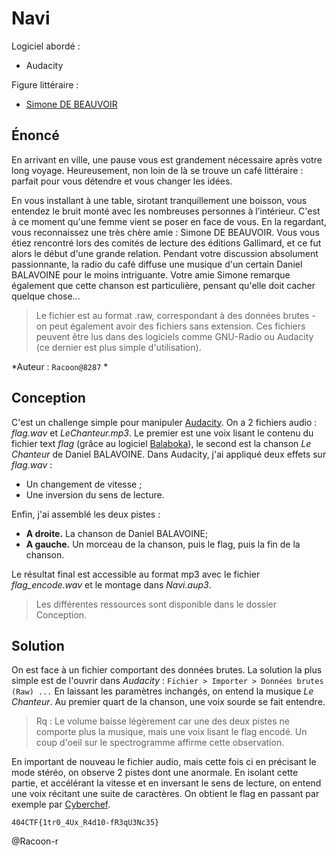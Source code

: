 
# Navi

Logiciel abordé :
- Audacity

Figure littéraire :
- [Simone DE BEAUVOIR](https://fr.wikipedia.org/wiki/Simone_de_Beauvoir)

## Énoncé

En arrivant en ville, une pause vous est grandement nécessaire après votre long voyage. Heureusement, non loin de là se trouve un café littéraire : parfait pour vous détendre et vous changer les idées.

En vous installant à une table, sirotant tranquillement une boisson, vous entendez le bruit monté avec les nombreuses personnes à l’intérieur. C'est à ce moment qu'une femme vient se poser en face de vous. En la regardant, vous reconnaissez une très chère amie : Simone DE BEAUVOIR.
Vous vous étiez rencontré lors des comités de lecture des éditions Gallimard, et ce fut alors le début d'une grande relation.
Pendant votre discussion absolument passionnante, la radio du café diffuse une musique d'un certain Daniel BALAVOINE pour le moins intriguante. Votre amie Simone remarque également que cette chanson est particulière, pensant qu'elle doit cacher quelque chose...

>  Le fichier est au format .raw, correspondant à des données brutes - on peut également avoir des fichiers sans extension. Ces fichiers peuvent être lus dans des logiciels comme GNU-Radio ou Audacity (ce dernier est plus simple d'utilisation).

*Auteur : `Racoon@8287` *

## Conception

C'est un challenge simple pour manipuler <ins>Audacity</ins>.
On a 2 fichiers audio : _flag.wav_ et _LeChanteur.mp3_. Le premier est une voix lisant le contenu du fichier text _flag_ (grâce au logiciel <ins>Balaboka</ins>), le second est la chanson _Le Chanteur_ de Daniel BALAVOINE.
Dans Audacity, j'ai appliqué deux effets sur _flag.wav_ :
- Un changement de vitesse ;
- Une inversion du sens de lecture.

Enfin, j'ai assemblé les deux pistes :
- **A droite.** La chanson de Daniel BALAVOINE;
- **A gauche.** Un morceau de la chanson, puis le flag, puis la fin de la chanson.

Le résultat final est accessible au format mp3 avec le fichier *flag_encode.wav* et le montage dans *Navi.aup3*.
> Les différentes ressources sont disponible dans le dossier Conception.

## Solution

On est face à un fichier comportant des données brutes. La solution la plus simple est de l'ouvrir dans _Audacity_ :
`Fichier > Importer > Données brutes (Raw) ...`
En laissant les paramètres inchangés, on entend la musique _Le Chanteur_. Au premier quart de la chanson, une voix sourde se fait entendre.
> Rq : Le volume baisse légèrement car une des deux pistes ne comporte plus la musique, mais une voix lisant le flag encodé. Un coup d'oeil sur le spectrogramme affirme cette observation.

En important de nouveau le fichier audio, mais cette fois ci en précisant le mode stéréo, on observe 2 pistes dont une anormale. En isolant cette partie, et accélérant la vitesse et en inversant le sens de lecture, on entend une voix récitant une suite de caractères. On obtient le flag en passant par exemple par [Cyberchef](https://gchq.github.io/CyberChef/).

`404CTF{1tr0_4Ux_R4d10-fR3qU3Nc35}`

@Racoon-r
